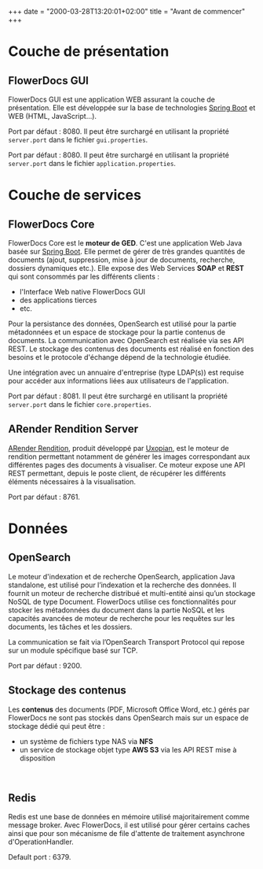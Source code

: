 +++
date = "2000-03-28T13:20:01+02:00"
title = "Avant de commencer"
+++

# Couche de présentation

## FlowerDocs GUI
FlowerDocs GUI est une application WEB assurant la couche de présentation.
Elle est développée sur la base de technologies [Spring Boot](https://spring.io/projects/spring-boot) et WEB (HTML, JavaScript...).

Port par défaut : 8080. Il peut être surchargé en utilisant la propriété `server.port` dans le fichier `gui.properties`.



Port par défaut : 8080. Il peut être surchargé en utilisant la propriété `server.port` dans le fichier `application.properties`.

# Couche de services

## FlowerDocs Core

FlowerDocs Core est le **moteur de GED**. C'est une application Web Java basée sur [Spring Boot](https://spring.io/projects/spring-boot). Elle permet de gérer de très grandes quantités de documents (ajout, suppression, mise à jour de documents, recherche, dossiers dynamiques etc.). Elle expose des Web Services **SOAP** et **REST** qui sont consommés par les différents clients : 

* l'Interface Web native FlowerDocs GUI
* des applications tierces 
* etc.

Pour la persistance des données, OpenSearch est utilisé pour la partie métadonnées et un espace de stockage pour la partie contenus de documents. La communication avec OpenSearch est réalisée via ses API REST. 
Le stockage des contenus des documents est réalisé en fonction des besoins et le protocole d'échange dépend de la technologie étudiée.

Une intégration avec un annuaire d'entreprise (type LDAP(s)) est requise pour accéder aux informations liées aux utilisateurs de l'application.

Port par défaut : 8081. Il peut être surchargé en utilisant la propriété `server.port` dans le fichier `core.properties`.

## ARender Rendition Server

[ARender Rendition](https://arender.io/), produit développé par [Uxopian](https://www.uxopian.com), est le moteur de rendition permettant notamment de générer les images correspondant aux différentes pages des documents à visualiser.
Ce moteur expose une API REST permettant, depuis le poste client, de récupérer les différents éléments nécessaires à la visualisation.

Port par défaut : 8761.

# Données

## OpenSearch
Le moteur d'indexation et de recherche OpenSearch, application Java standalone, est utilisé pour l’indexation et la recherche des données. Il fournit un moteur de recherche distribué et multi-entité ainsi qu’un stockage NoSQL de type Document. FlowerDocs utilise ces fonctionnalités pour stocker les métadonnées du document dans la partie NoSQL et les capacités avancées de moteur de recherche pour les requêtes sur les documents, les tâches et les dossiers.

La communication se fait via l’OpenSearch Transport Protocol qui repose sur un module spécifique basé sur TCP.

Port par défaut : 9200.


## Stockage des contenus
Les **contenus** des documents (PDF, Microsoft Office Word, etc.) gérés par FlowerDocs ne sont pas stockés dans OpenSearch mais sur un espace de stockage dédié qui peut être :

* un système de fichiers type NAS via **NFS**
* un service de stockage objet type **AWS S3** via les API REST mise à disposition

<br/>


## Redis

Redis est une base de données en mémoire utilisé majoritairement comme message broker.
Avec FlowerDocs, il est utilisé pour gérer certains caches ainsi que pour son mécanisme de file d'attente de traitement asynchrone d'OperationHandler.

Default port : 6379.